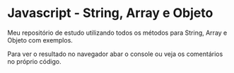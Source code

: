 # Javascript - String, Array e Objeto

  Meu repositório de estudo utilizando todos os métodos para String, Array e Objeto com exemplos.

  Para ver o resultado no navegador abar o console ou veja os comentários no próprio código.